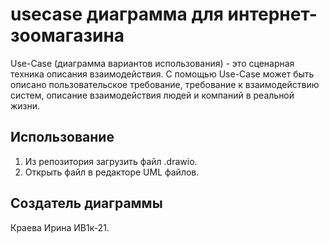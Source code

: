 # usecase диаграмма для интернет-зоомагазина
Use-Сase (диаграмма вариантов использования) - это сценарная техника описания взаимодействия. С помощью Use-Case может быть описано пользовательское требование, требование к взаимодействию систем, описание взаимодействия людей и компаний в реальной жизни.
## Использование
1. Из репозитория загрузить файл .drawio.
2. Открыть файл в редакторе UML файлов.
## Создатель диаграммы
Краева Ирина ИВ1к-21.
